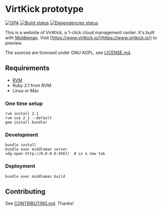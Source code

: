# VirtKick prototype

[![GPA](https://img.shields.io/codeclimate/github/virtkick/virtkick-prototype.svg)](https://codeclimate.com/github/virtkick/virtkick-prototype)
[![Build status](https://img.shields.io/travis/virtkick/virtkick-prototype.svg)](https://travis-ci.org/virtkick/virtkick-prototype)
[![Dependencies status](http://img.shields.io/gemnasium/virtkick/virtkick-prototype.svg)](https://gemnasium.com/virtkick/virtkick-prototype)

This is a website of VirtKick, a 1-click cloud management center.
It's built with [Middleman](http://middlemanapp.com/).
Visit [https://www.virtkick.io/](https://www.virtkick.io/) to preview.

The sources are licensed under GNU AGPL, see [LICENSE.md](https://github.com/virtkick/virtkick-prototype/blob/master/LICENSE.md).

## Requirements

- [RVM](https://rvm.io/)
- Ruby 2.1 from RVM
- Linux or Mac

### One time setup

```
rvm install 2.1
rvm use 2.1 --default
gem install bundler
```

### Development

```
bundle install
bundle exec middleman server
xdg-open http://0.0.0.0:4567/  # in a new tab
```

### Deployment

```
bundle exec middleman build
```

## Contributing

See [CONTRIBUTING.md](https://github.com/virtkick/virtkick-prototype/blob/master/CONTRIBUTING.md). Thanks!
